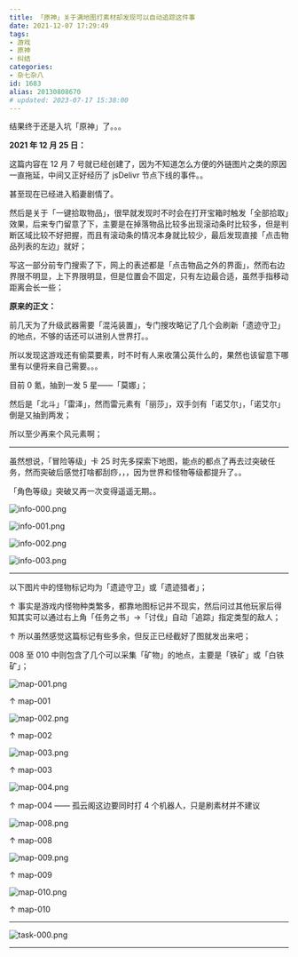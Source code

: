 ```yaml
---
title: 「原神」关于满地图打素材却发现可以自动追踪这件事
date: 2021-12-07 17:29:49
tags:
- 游戏
- 原神
- 纠结
categories:
- 杂七杂八
id: 1683
alias: 20130808670
# updated: 2023-07-17 15:38:00
---
```


结果终于还是入坑「原神」了。。。

<!--more-->

**2021 年 12 月 25 日：**

这篇内容在 12 月 7 号就已经创建了，因为不知道怎么方便的外链图片之类的原因一直拖延，中间又正好经历了 jsDelivr 节点下线的事件。。

甚至现在已经进入稻妻剧情了。

然后是关于「一键拾取物品」，很早就发现时不时会在打开宝箱时触发「全部拾取」效果，后来专门留意了下，主要是在掉落物品比较多出现滚动条时比较多，但是判断区域比较不好把握，而且有滚动条的情况本身就比较少，最后发现直接「点击物品列表的左边」就好；

写这一部分前专门搜索了下，网上的表述都是「点击物品之外的界面」，然而右边界限不明显，上下界限明显，但是位置会不固定，只有左边最合适，虽然手指移动距离会长一些；

**原来的正文：**

前几天为了升级武器需要「混沌装置」，专门搜攻略记了几个会刷新「遗迹守卫」的地点，不够的话还可以进别人世界打。。

所以发现这游戏还有偷菜要素，时不时有人来收蒲公英什么的，果然也该留意下哪里有以便将来自己需要。。。

目前 0 氪，抽到一发 5 星——「莫娜」；

然后是「北斗」「雷泽」，然而雷元素有「丽莎」，双手剑有「诺艾尔」，「诺艾尔」倒是又抽到两发；

所以至少再来个风元素啊；

--------------

虽然想说，「冒险等级」卡 25 时先多探索下地图，能点的都点了再去过突破任务，然而突破后感觉打啥都刮痧，，，因为世界和怪物等级都提升了。。

「角色等级」突破又再一次变得遥遥无期。。

![info-000.png](info-000.png)

![info-001.png](info-001.png)

![info-002.png](info-002.png)

![info-003.png](info-003.png)

-------------

以下图片中的怪物标记均为「遗迹守卫」或「遗迹猎者」；

↑ 事实是游戏内怪物种类繁多，都靠地图标记并不现实，然后问过其他玩家后得知其实可以通过右上角「任务之书」→「讨伐」自动「追踪」指定类型的敌人；

↑ 所以虽然感觉这篇标记有些多余，但反正已经截好了图就发出来吧；

008 至 010 中则包含了几个可以采集「矿物」的地点，主要是「铁矿」或「白铁矿」；

![map-001.png](map-001.png)

↑ map-001

![map-002.png](map-002.png)

↑ map-002

![map-003.png](map-003.png)

↑ map-003

![map-004.png](map-004.png)

↑ map-004 —— 孤云阁这边要同时打 4 个机器人，只是刷素材并不建议

![map-008.png](map-008.png)

↑ map-008

![map-009.png](map-009.png)

↑ map-009

![map-010.png](map-010.png)

↑ map-010

---------------

![task-000.png](task-000.png)

--------
